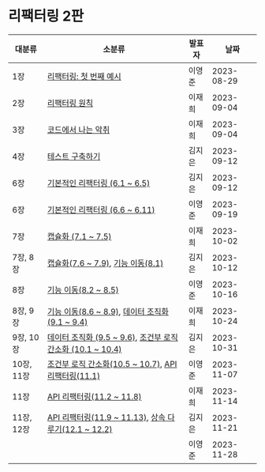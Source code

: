 # 리팩터링 2판

| 대분류     | 소분류                                                       | 발표자 | 날짜       |
| ---------- | ------------------------------------------------------------ | ------ | ---------- |
| 1장        | [리팩터링: 첫 번째 예시](Chapter%2001.md)                    | 이영준 | 2023-08-29 |
| 2장        | [리팩터링 원칙](Chapter%2002.md)                             | 이재희 | 2023-09-04 |
| 3장        | [코드에서 나는 악취](Chapter%2003.md)                        | 이재희 | 2023-09-04 |
| 4장        | [테스트 구축하기](Chapter%2004.md)                           | 김지은 | 2023-09-12 |
| 6장        | [기본적인 리팩터링 (6.1 ~ 6.5)](Chapter%2006.md)             | 김지은 | 2023-09-12 |
| 6장        | [기본적인 리팩터링 (6.6 ~ 6.11)](Chapter%2006.md)            | 이영준 | 2023-09-19 |
| 7장        | [캡슐화 (7.1 ~ 7.5)](Chapter%2007.md)                        | 이재희 | 2023-10-02 |
| 7장, 8장   | [캡슐화(7.6 ~ 7.9)](Chapter%2007.md), [기능 이동(8.1)](Chapter%2008.md) | 김지은 | 2023-10-12 |
| 8장        | [기능 이동(8.2 ~ 8.5)](Chapter%2008.md)                      | 이영준 | 2023-10-16 |
| 8장, 9장   | [기능 이동(8.6 ~ 8.9)](Chapter%2008.md), [데이터 조직화 (9.1 ~ 9.4)](Chapter%2009.md) | 이재희 | 2023-10-24 |
| 9장, 10장  | [데이터 조직화 (9.5 ~ 9.6)](Chapter%2009.md), [조건부 로직 간소화 (10.1 ~ 10.4)](Chapter%2010.md) | 김지은 | 2023-10-31 |
| 10장, 11장 | [조건부 로직 간소화(10.5 ~ 10.7)](Chapter%2010.md), [API 리팩터링(11.1)](Chapter%2011.md) | 이영준 | 2023-11-07 |
| 11장       | [API 리팩터링(11.2 ~ 11.8)](Chapter%2011.md)                 | 이재희 | 2023-11-14 |
| 11장, 12장 | [API 리팩터링(11.9 ~ 11.13)](Chapter%2011.md), [상속 다루기(12.1 ~ 12.2)](Chapter%2011.md) | 김지은 | 2023-11-21 |
|            |                                                              | 이영준 | 2023-11-28 |
